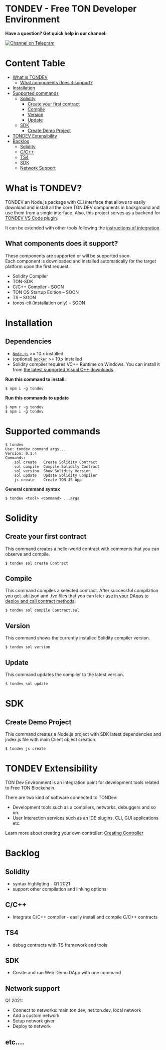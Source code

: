 # TONDEV - Free TON Developer Environment

**Have a question? Get quick help in our channel:** 

[![Channel on Telegram](https://img.shields.io/badge/chat-on%20telegram-9cf.svg)](https://t.me/ton_sdk)

# Content Table
- [What is TONDEV](#what-is-tondev)
    - [What components does it support?](#what-components-does-it-support)
- [Installation](#installation)
- [Supported commands](#supported-commands)
  - [Solidity](#solidity)
    - [Create your first contract](#create-your-first-contract)
    - [Compile](#compile)
    - [Version](#version)
    - [Update](#update)
  - [SDK](#sdk)
    - [Create Demo Project](#create-demo-project)
- [TONDEV Extensibility](#tondev-extensibility)
- [Backlog](#backlog)
  - [Solidity](#solidity)
  - [C/C++](#cc)
  - [TS4](#ts4)
  - [SDK](#sdk)
  - [Network Support](#network-support)

# What is TONDEV?
TONDEV an Node.js package with CLI interface that allows to easily download and install all the core TON.DEV components in background and use them from a single interface.
Also, this project serves as a backend for [TONDEV VS Code plugin](https://github.com/tonlabs/tondev-vscode). 

It can be extended with other tools following the [instructions of integration](#tondev-extensibility).

## What components does it support?

These components are supported or will be supported soon.  
Each component is downloaded and installed automatically for the target platform upon the first request.

- Solidity Compiler
- TON-SDK
- C/C++ Compiler - SOON
- TON OS Startup Edition – SOON
- TS – SOON
- tonos-cli (installation only) – SOON

# Installation

## Dependencies

- [`Node.js`](https://nodejs.org/) >= 10.x installed
- (optional) [`Docker`](https://www.docker.com/)  >= 19.x installed
- Solidity compiler requires VC++ Runtime on Windows. You can install it from [the latest supported Visual C++ downloads](https://support.microsoft.com/en-us/topic/the-latest-supported-visual-c-downloads-2647da03-1eea-4433-9aff-95f26a218cc0).


**Run this command to install:**

```shell
$ npm i -g tondev
```
**Run this commands to update**

```shell
$ npm r -g tondev  
$ npm i -g tondev
```

# Supported commands

```shell
$ tondev
Use: tondev command args...
Version: 0.1.4
Commands:
    sol create   Create Solidity Contract
    sol compile  Compile Solidity Contract
    sol version  Show Solidity Version
    sol update   Update Solidity Compiler
    js create    Create TON JS App

```

**General command syntax**

```shell
$ tondev <tool> <command> ...args
```

# Solidity
## Create your first contract
This command creates a hello-world contract with comments that you can observe
and compile.

```shell
$ tondev sol create Contract
```

## Compile

This command compiles a selected contract. 
After successful compilation you get .abi.json and .tvc files that you can later [use in your DApps to deploy and call contract methods](https://docs.ton.dev/86757ecb2/p/07f1a5-add-contract-to-your-app-/b/462f33).

```shell
$ tondev sol compile Contract.sol
```

## Version
This command shows the currently installed Solidity compiler version.

```shell
$ tondev sol version
```

## Update
This command updates the compiler to the latest version. 

```shell
$ tondev sol update
```

# SDK

## Create Demo Project

This command creates a Node.js project with SDK latest dependencies and jndex.js file with main Client object creation.

```shell
$ tondev js create
```

# TONDEV Extensibility

TON Dev Environment is an integration point for development tools related to Free TON Blockchain.

There are two kind of software connected to TONDev:

- Development tools such as a compilers, networks, debuggers and so on.
- User Interaction services such as an IDE plugins, CLI, GUI applications etc.

Learn more about creating your own controller: [Creating Controller](docs/creating_controller.md)


# Backlog

## Solidity

- syntax highligting - Q1 2021 
- support other compilation and linking options 

## C/C++

- Integrate C/C++ compiler - easily install and compile C/C++ contracts

## TS4

- debug contracts with TS framework and tools

## SDK
- Create and run Web Demo DApp with one command 

## Network support
Q1 2021:
- Connect to networks: main.ton.dev, net.ton.dev, local network
- Add a custom network
- Setup network giver
- Deploy to network

## etc....
